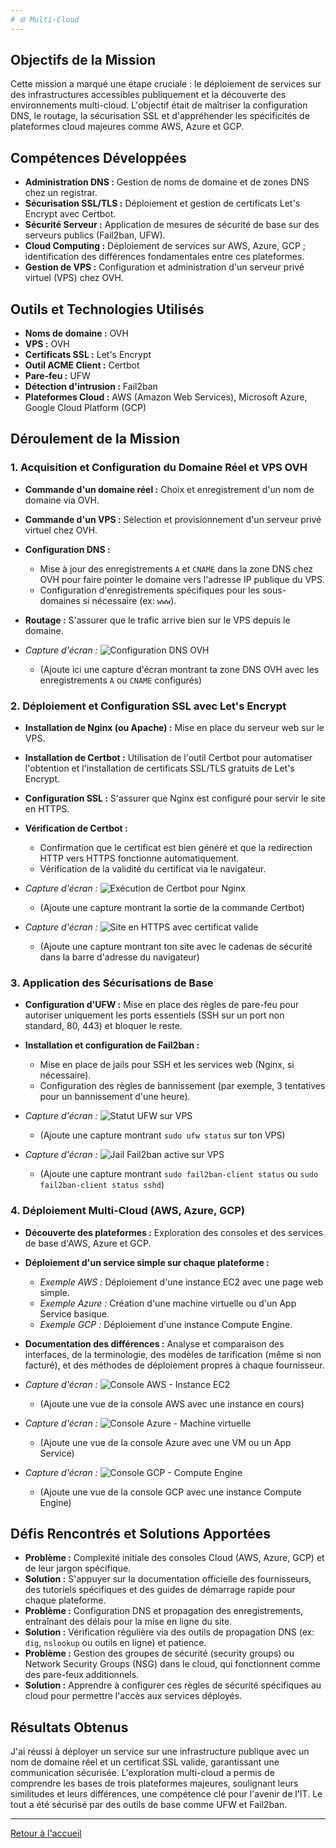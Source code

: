 ```yaml
---
# 🌐 Multi-Cloud
---
```

## Objectifs de la Mission
Cette mission a marqué une étape cruciale : le déploiement de services sur des infrastructures accessibles publiquement et la découverte des environnements multi-cloud. L'objectif était de maîtriser la configuration DNS, le routage, la sécurisation SSL et d'appréhender les spécificités de plateformes cloud majeures comme AWS, Azure et GCP.

## Compétences Développées
* **Administration DNS :** Gestion de noms de domaine et de zones DNS chez un registrar.
* **Sécurisation SSL/TLS :** Déploiement et gestion de certificats Let's Encrypt avec Certbot.
* **Sécurité Serveur :** Application de mesures de sécurité de base sur des serveurs publics (Fail2ban, UFW).
* **Cloud Computing :** Déploiement de services sur AWS, Azure, GCP ; identification des différences fondamentales entre ces plateformes.
* **Gestion de VPS :** Configuration et administration d'un serveur privé virtuel (VPS) chez OVH.

## Outils et Technologies Utilisés
* **Noms de domaine :** OVH
* **VPS :** OVH
* **Certificats SSL :** Let's Encrypt
* **Outil ACME Client :** Certbot
* **Pare-feu :** UFW
* **Détection d'intrusion :** Fail2ban
* **Plateformes Cloud :** AWS (Amazon Web Services), Microsoft Azure, Google Cloud Platform (GCP)

## Déroulement de la Mission

### 1. Acquisition et Configuration du Domaine Réel et VPS OVH
* **Commande d'un domaine réel :** Choix et enregistrement d'un nom de domaine via OVH.
* **Commande d'un VPS :** Sélection et provisionnement d'un serveur privé virtuel chez OVH.
* **Configuration DNS :**
    * Mise à jour des enregistrements `A` et `CNAME` dans la zone DNS chez OVH pour faire pointer le domaine vers l'adresse IP publique du VPS.
    * Configuration d'enregistrements spécifiques pour les sous-domaines si nécessaire (ex: `www`).
* **Routage :** S'assurer que le trafic arrive bien sur le VPS depuis le domaine.

* *Capture d'écran :* ![Configuration DNS OVH](images/mission-4/ovh-dns-config.png)
    * (Ajoute ici une capture d'écran montrant ta zone DNS OVH avec les enregistrements `A` ou `CNAME` configurés)

### 2. Déploiement et Configuration SSL avec Let's Encrypt
* **Installation de Nginx (ou Apache) :** Mise en place du serveur web sur le VPS.
* **Installation de Certbot :** Utilisation de l'outil Certbot pour automatiser l'obtention et l'installation de certificats SSL/TLS gratuits de Let's Encrypt.
* **Configuration SSL :** S'assurer que Nginx est configuré pour servir le site en HTTPS.
* **Vérification de Certbot :**
    * Confirmation que le certificat est bien généré et que la redirection HTTP vers HTTPS fonctionne automatiquement.
    * Vérification de la validité du certificat via le navigateur.

* *Capture d'écran :* ![Exécution de Certbot pour Nginx](images/mission-4/certbot-nginx.png)
    * (Ajoute une capture montrant la sortie de la commande Certbot)
* *Capture d'écran :* ![Site en HTTPS avec certificat valide](images/mission-4/https-site.png)
    * (Ajoute une capture montrant ton site avec le cadenas de sécurité dans la barre d'adresse du navigateur)

### 3. Application des Sécurisations de Base
* **Configuration d'UFW :** Mise en place des règles de pare-feu pour autoriser uniquement les ports essentiels (SSH sur un port non standard, 80, 443) et bloquer le reste.
* **Installation et configuration de Fail2ban :**
    * Mise en place de jails pour SSH et les services web (Nginx, si nécessaire).
    * Configuration des règles de bannissement (par exemple, 3 tentatives pour un bannissement d'une heure).

* *Capture d'écran :* ![Statut UFW sur VPS](images/mission-4/ufw-status-vps.png)
    * (Ajoute une capture montrant `sudo ufw status` sur ton VPS)
* *Capture d'écran :* ![Jail Fail2ban active sur VPS](images/mission-4/fail2ban-jail-status.png)
    * (Ajoute une capture montrant `sudo fail2ban-client status` ou `sudo fail2ban-client status sshd`)

### 4. Déploiement Multi-Cloud (AWS, Azure, GCP)
* **Découverte des plateformes :** Exploration des consoles et des services de base d'AWS, Azure et GCP.
* **Déploiement d'un service simple sur chaque plateforme :**
    * *Exemple AWS :* Déploiement d'une instance EC2 avec une page web simple.
    * *Exemple Azure :* Création d'une machine virtuelle ou d'un App Service basique.
    * *Exemple GCP :* Déploiement d'une instance Compute Engine.
* **Documentation des différences :** Analyse et comparaison des interfaces, de la terminologie, des modèles de tarification (même si non facturé), et des méthodes de déploiement propres à chaque fournisseur.

* *Capture d'écran :* ![Console AWS - Instance EC2](images/mission-4/aws-ec2-instance.png)
    * (Ajoute une vue de la console AWS avec une instance en cours)
* *Capture d'écran :* ![Console Azure - Machine virtuelle](images/mission-4/azure-vm.png)
    * (Ajoute une vue de la console Azure avec une VM ou un App Service)
* *Capture d'écran :* ![Console GCP - Compute Engine](images/mission-4/gcp-compute-engine.png)
    * (Ajoute une vue de la console GCP avec une instance Compute Engine)

## Défis Rencontrés et Solutions Apportées
* **Problème :** Complexité initiale des consoles Cloud (AWS, Azure, GCP) et de leur jargon spécifique.
* **Solution :** S'appuyer sur la documentation officielle des fournisseurs, des tutoriels spécifiques et des guides de démarrage rapide pour chaque plateforme.
* **Problème :** Configuration DNS et propagation des enregistrements, entraînant des délais pour la mise en ligne du site.
* **Solution :** Vérification régulière via des outils de propagation DNS (ex: `dig`, `nslookup` ou outils en ligne) et patience.
* **Problème :** Gestion des groupes de sécurité (security groups) ou Network Security Groups (NSG) dans le cloud, qui fonctionnent comme des pare-feux additionnels.
* **Solution :** Apprendre à configurer ces règles de sécurité spécifiques au cloud pour permettre l'accès aux services déployés.

## Résultats Obtenus
J'ai réussi à déployer un service sur une infrastructure publique avec un nom de domaine réel et un certificat SSL valide, garantissant une communication sécurisée. L'exploration multi-cloud a permis de comprendre les bases de trois plateformes majeures, soulignant leurs similitudes et leurs différences, une compétence clé pour l'avenir de l'IT. Le tout a été sécurisé par des outils de base comme UFW et Fail2ban.

---

[Retour à l'accueil](../README.md)
